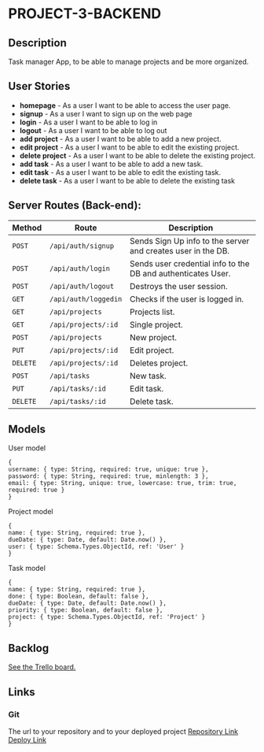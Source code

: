 # PROJECT-3-BACKEND

## Description
Task manager App, to be able to manage projects and be more organized.

## User Stories
- **homepage** - As a user I want to be able to access the user page.
- **signup** - As a user I want to sign up on the web page
- **login** - As a user I want to be able to log in
- **logout** - As a user I want to be able to log out
- **add project** - As a user I want to be able to add a new project.
- **edit project** - As a user I want to be able to edit the existing project.
- **delete project** - As a user I want to be able to delete the existing project.
- **add task** - As a user I want to be able to add a new task.
- **edit task** - As a user I want to be able to edit the existing task.
- **delete task** - As a user I want to be able to delete the existing task


## Server Routes (Back-end):
| **Method** | **Route**                     | **Description**                                              |                       
| ---------- | ----------------------------- | ------------------------------------------------------------ |
| `POST`     | `/api/auth/signup`            | Sends Sign Up info to the server and creates user in the DB. |                                                                             |
| `POST`     | `/api/auth/login`             | Sends user credential info to the DB and authenticates User. |                
| `POST`     | `/api/auth/logout`            | Destroys the user session.                                   | 
| `GET`      | `/api/auth/loggedin`          | Checks if the user is logged in.                             |
| `GET`      | `/api/projects`               | Projects list.                                               |
| `GET`      | `/api/projects/:id`           | Single project.                                              |
| `POST`     | `/api/projects`               | New project.                                                 |
| `PUT`      | `/api/projects/:id`           | Edit project.                                                |
| `DELETE`   | `/api/projects/:id`           | Deletes project.                                             |
| `POST`     | `/api/tasks`                  | New task.                                                    |
| `PUT`      | `/api/tasks/:id`              | Edit task.                                                   |
| `DELETE`   | `/api/tasks/:id`              | Delete task.                                                 |

## Models
User model

```
{
username: { type: String, required: true, unique: true },
password: { type: String, required: true, minlength: 3 },
email: { type: String, unique: true, lowercase: true, trim: true, required: true }
}
```

Project model

```
{
name: { type: String, required: true },
dueDate: { type: Date, default: Date.now() },
user: { type: Schema.Types.ObjectId, ref: 'User' }
}
```

Task model

```
{
name: { type: String, required: true },
done: { type: Boolean, default: false },
dueDate: { type: Date, default: Date.now() },
priority: { type: Boolean, default: false },
project: { type: Schema.Types.ObjectId, ref: 'Project' }
}
```

## Backlog
[See the Trello board.](https://trello.com/b/YN5H1ZH2/project-3)
## Links

### Git
The url to your repository and to your deployed project [Repository Link]() [Deploy Link]()
